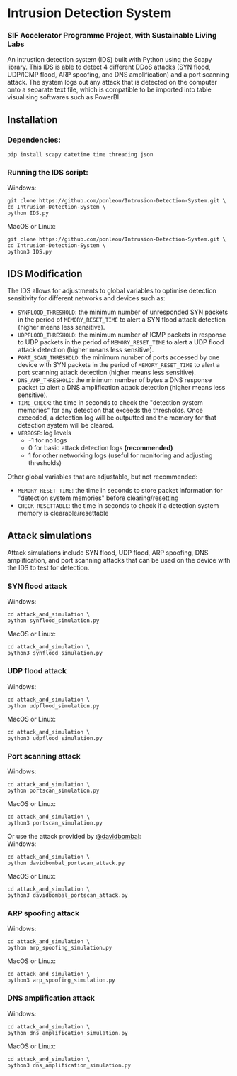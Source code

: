 # Intrusion Detection System 
### SIF Accelerator Programme Project, with Sustainable Living Labs

An intrustion detection system (IDS) built with Python using the Scapy library. This IDS is able to detect 4 different DDoS attacks (SYN flood, UDP/ICMP flood, ARP spoofing, and DNS amplification) and a port scanning attack. The system logs out any attack that is detected on the computer onto a separate text file, which is compatible to be imported into table visualising softwares such as PowerBI.

## Installation

### Dependencies:
```
pip install scapy datetime time threading json
```

### Running the IDS script:
Windows:
```
git clone https://github.com/ponleou/Intrusion-Detection-System.git \
cd Intrusion-Detection-System \
python IDS.py
```

MacOS or Linux:
```
git clone https://github.com/ponleou/Intrusion-Detection-System.git \
cd Intrusion-Detection-System \
python3 IDS.py
```

## IDS Modification
The IDS allows for adjustments to global variables to optimise detection sensitivity for different networks and devices such as:
- `SYNFLOOD_THRESHOLD`: the minimum number of unresponded SYN packets in the period of `MEMORY_RESET_TIME` to alert a SYN flood attack detection (higher means less sensitive).
- `UDPFLOOD_THRESHOLD`: the minimum number of ICMP packets in response to UDP packets in the period of `MEMORY_RESET_TIME` to alert a UDP flood attack detection (higher means less sensitive).
- `PORT_SCAN_THRESHOLD`: the minimum number of ports accessed by one device with SYN packets in the period of `MEMORY_RESET_TIME` to alert a port scanning attack detection (higher means less sensitive).
- `DNS_AMP_THRESHOLD`: the minimum number of bytes a DNS response packet to alert a DNS amplification attack detection (higher means less sensitive).
- `TIME_CHECK`: the time in seconds to check the "detection system memories" for any detection that exceeds the thresholds. Once exceeded, a detection log will be outputted and the memory for that detection system will be cleared.
- `VERBOSE`: log levels
    - -1 for no logs
    - 0 for basic attack detection logs **(recommended)**
    - 1 for other networking logs (useful for monitoring and adjusting thresholds)

Other global variables that are adjustable, but not recommended:
- `MEMORY_RESET_TIME`: the time in seconds to store packet information for "detection system memories" before clearing/resetting
- `CHECK_RESETTABLE`: the time in seconds to check if a detection system memory is clearable/resettable

## Attack simulations
Attack simulations include SYN flood, UDP flood, ARP spoofing, DNS amplification, and port scanning attacks that can be used on the device with the IDS to test for detection.
### SYN flood attack
Windows:
```
cd attack_and_simulation \
python synflood_simulation.py
```
MacOS or Linux:
```
cd attack_and_simulation \
python3 synflood_simulation.py
```
### UDP flood attack
Windows:
```
cd attack_and_simulation \
python udpflood_simulation.py
```
MacOS or Linux:
```
cd attack_and_simulation \
python3 udpflood_simulation.py
```
### Port scanning attack
Windows:
```
cd attack_and_simulation \
python portscan_simulation.py
```
MacOS or Linux:
```
cd attack_and_simulation \
python3 portscan_simulation.py
```
Or use the attack provided by [@davidbombal](https://github.com/davidbombal): <br />
Windows:
```
cd attack_and_simulation \
python davidbombal_portscan_attack.py
```
MacOS or Linux:
```
cd attack_and_simulation \
python3 davidbombal_portscan_attack.py
```
### ARP spoofing attack
Windows:
```
cd attack_and_simulation \
python arp_spoofing_simulation.py
```
MacOS or Linux:
```
cd attack_and_simulation \
python3 arp_spoofing_simulation.py
```
### DNS amplification attack
Windows:
```
cd attack_and_simulation \
python dns_amplification_simulation.py
```
MacOS or Linux:
```
cd attack_and_simulation \
python3 dns_amplification_simulation.py
```
